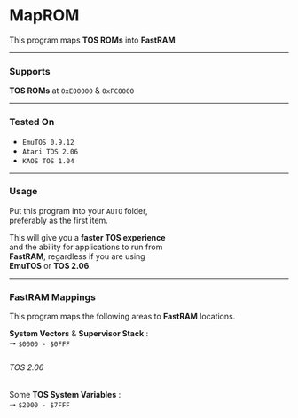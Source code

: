 
# MapROM

This program maps **TOS ROMs** into **FastRAM**

---

### Supports

**TOS ROMs** at `0xE00000` & `0xFC0000`

---

### Tested On

- `EmuTOS 0.9.12`
- `Atari TOS 2.06`
- `KAOS TOS 1.04`

---

### Usage

Put this program into your `AUTO` folder,<br>
preferably as the first item.

This will give you a **faster TOS experience**<br>
and the ability for applications to run from<br>
**FastRAM**, regardless if you are using<br>
**EmuTOS** or **TOS 2.06**.

---

### FastRAM Mappings

This program maps the following areas to **FastRAM** locations.

**System Vectors** & **Supervisor Stack** :<br>
🠒 `$0000 - $0FFF`

###### TOS 2.06

Some **TOS System Variables** :<br>
🠒 `$2000 - $7FFF`
